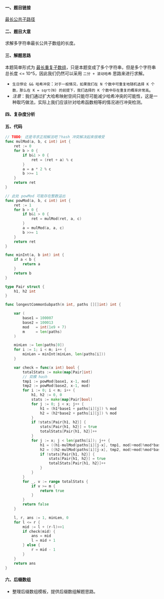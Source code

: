 #### 一、题目链接
[最长公共子路径](https://leetcode-cn.com/problems/longest-common-subpath/)

#### 二、题目大意
求解多字符串最长公共子数组的长度。

#### 三、解题思路
本题简单形式为 [最长重复子数组](https://leetcode-cn.com/problems/maximum-length-of-repeated-subarray/)，只是本题变成了多个字符串，但是多个字符串总长度 <= 10^5，因此我们仍然可以采用 `二分 + 滚动哈希` 思路来进行求解。

- `生日悖论 && 哈希冲突`：`对于一般情况，如果我们在 N 个数中可重复地随机选择 K 个数，那么在 K = sqrt(N) 的前提下，我们选择的 K 个数中存在重复的概率非常高`。
- *注意*：我们通过扩大哈希映射空间只能尽可能减少哈希冲突的可能性，这是一种取巧做法，实际上我们应该针对哈希函数相等的情况进行冲突检测。

#### 四、复杂度分析

#### 五、代码
```go
// TODO: 还是寻求正规解法吧？hash 冲突解决起来很难受
func mulMod(a, b, c int) int {
	ret := 0
	for b > 0 {
		if b&1 > 0 {
			ret = (ret + a) % c
		}
		a = a * 2 % c
		b >>= 1
	}
	return ret
}

// 此处 powMod 可能存在整数溢出
func powMod(a, b, c int) int {
	ret := 1
	for b > 0 {
		if b&1 > 0 {
			ret = mulMod(ret, a, c)
		}
		a = mulMod(a, a, c)
		b >>= 1
	}
	return ret
}

func minInt(a, b int) int {
	if a < b {
		return a
	}
	return b
}

type Pair struct {
	h1, h2 int
}

func longestCommonSubpath(n int, paths [][]int) int {

	var (
		base1 = 100007
		base2 = 100013
		mod   = int(1e9 + 7)
		m     = len(paths)
	)

	minLen := len(paths[0])
	for i := 1; i < m; i++ {
		minLen = minInt(minLen, len(paths[i]))
	}

	var check = func(x int) bool {
		totalStats := make(map[Pair]int)
		// 双模 hash
		tmp1 := powMod(base1, x-1, mod)
		tmp2 := powMod(base2, x-1, mod)
		for i := 0; i < m; i++ {
			h1, h2 := 0, 0
			stats := make(map[Pair]bool)
			for j := 0; j < x; j++ {
				h1 = (h1*base1 + paths[i][j]) % mod
				h2 = (h2*base2 + paths[i][j]) % mod
			}
			if !stats[Pair{h1, h2}] {
				stats[Pair{h1, h2}] = true
				totalStats[Pair{h1, h2}]++
			}
			for j := x; j < len(paths[i]); j++ {
				h1 = ((h1-mulMod(paths[i][j-x], tmp1, mod)+mod)%mod*base1 + paths[i][j]) % mod
				h2 = ((h2-mulMod(paths[i][j-x], tmp2, mod)+mod)%mod*base2 + paths[i][j]) % mod
				if !stats[Pair{h1, h2}] {
					stats[Pair{h1, h2}] = true
					totalStats[Pair{h1, h2}]++
				}
			}
		}
		for _, v := range totalStats {
			if v >= m {
				return true
			}
		}
		return false
	}

	l, r, ans := 1, minLen, 0
	for l <= r {
		mid := l + (r-l)>>1
		if check(mid) {
			ans = mid
			l = mid + 1
		} else {
			r = mid - 1
		}
	}
	return ans
}
```

#### 六、后缀数组
- 整理后缀数组模板，提供后缀数组解题思路。